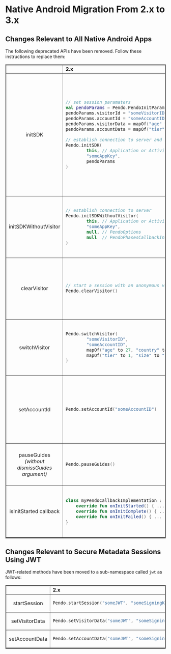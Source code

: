 # Native Android Migration From 2.x to 3.x

## Changes Relevant to All Native Android Apps

The following deprecated APIs have been removed. Follow these instructions to replace them: 


<table border =2>

<tr>
<td> </td>
<td><b> 2.x</b></td>
<td><b>3.x</b></td>
</tr>

<!--- new row --->

<tr>
<td align=center> initSDK </td>
<td>

```kotlin
// set session paramaters
val pendoParams = Pendo.PendoInitParams()
pendoParams.visitorId = "someVisitorID"
pendoParams.accountId = "someAccountID"
pendoParams.visitorData = mapOf("age" to 27, "country" to "USA")
pendoParams.accountData = mapOf("tier" to 1, "size" to "Enterprise")

// establish connection to server and start a session
Pendo.initSDK(
        this, // Application or Activity
        "someAppKey",
        pendoParams
)
```

</td>
<td>

Replace `Pendo.initSDK` by calling `Pendo.setup` and then `Pendo.startSession`.

The `PendoInitParams` class 
 no longer exists.

```kotlin
// establish connection to server
Pendo.setup(
        this, // Context
        "someAppKey",
        null, // PendoOptions
        null  // PendoPhasesCallbackInterface
)

// start a session
Pendo.startSession(
        "someVisitorID", 
        "someAccountID", 
        mapOf("age" to 27, "country" to "USA"), 
        mapOf("tier" to 1, "size" to "Enterprise")
)
```

</td>
</tr>

<!--- new row --->

<tr>
<td align=center> initSDKWithoutVisitor </td>
<td>

```kotlin
// establish connection to server
Pendo.initSDKWithoutVisitor(
        this, // Application or Activity
        "someAppKey",
        null, // PendoOptions
        null  // PendoPhasesCallbackInterface
)
```

</td>
<td>

Call `Pendo.setup` instead of `Pendo.initSDKWithoutVisitor`:

```kotlin
// establish connection to server
Pendo.setup(
        this, // Context
        "someAppKey",
        null, // PendoOptions
        null  // PendoPhasesCallbackInterface
)
```

</td>
</tr>

<!--- new row --->

<tr>
<td align=center> clearVisitor </td>
<td>

```kotlin
// start a session with an anonymous visitor
Pendo.clearVisitor()
```

</td>
<td>

Call `Pendo.startSession` with `null` values instead of `Pendo.clearVisitor`:

```kotlin
// start a session with an anonymous visitor
Pendo.startSession(
        null, // visitorId
        null, // accountId
        null, // visitorData
        null  // accountData
)
```

</td>
</tr>

<!--- new row --->

<tr>
<td align=center> switchVisitor </td>
<td>

```kotlin
Pendo.switchVisitor(
        "someVisitorID", 
        "someAccountID", 
        mapOf("age" to 27, "country" to "USA"), 
        mapOf("tier" to 1, "size" to "Enterprise")
)
```

</td>
<td>

Call `Pendo.startSession` instead of `Pendo.switchVisitor`:

```kotlin
Pendo.startSession(
        "someVisitorID", 
        "someAccountID", 
        mapOf("age" to 27, "country" to "USA"), 
        mapOf("tier" to 1, "size" to "Enterprise")
)
```

</td>
</tr>

<!--- new row --->

<tr>
<td align=center> setAccountId </td>
<td>

```kotlin
Pendo.setAccountId("someAccountID")
```

</td>
<td>

Call `Pendo.startSession` with the new account id value instead of `Pendo.setAccountId`:

```kotlin
// start a new session passing in the new accountId 
Pendo.startSession(
        "someVisitorID", 
        "someAccountID", 
        mapOf("age" to 27, "country" to "USA"), 
        mapOf("tier" to 1, "size" to "Enterprise")
)
```

</td>
</tr>

<!--- new row --->

<tr>
<td align=center> pauseGuides <i>(without dismissGuides argument)</i> </td>
<td>

```kotlin
Pendo.pauseGuides()
```

</td>
<td>

Pass a boolean value to `Pendo.pauseGuides` to control the dismissal of any guide displayed when the API is invoked. The removed API by default set the value to `true`:

```kotlin
Pendo.pauseGuides(true) // true == dismiss any displayed guide
```

</td>
</tr>

<!--- new row --->

<tr>
<td align=center> isInitStarted callback </td>
<td>

```kotlin
class myPendoCallbackImplementation : PendoPhasesCallbackInterface {
    override fun onInitStarted() { ... }
    override fun onInitComplete() { ... }
    override fun onInitFailed() { ... }
}
```

</td>
<td>

The `onInitStarted` callback was removed from the `PendoPhasesCallbackInterface`:

```kotlin
class myPendoCallbackImplementation : PendoPhasesCallbackInterface {
    override fun onInitComplete() { ... }
    override fun onInitFailed() { ... }
}
```

</td>
</tr>
</table>


## Changes Relevant to Secure Metadata Sessions Using JWT

JWT-related methods have been moved to a sub-namespace called `jwt` as follows:

<table border =2>

<tr>
<td> </td>
<td><b> 2.x</b></td>
<td><b>3.x</b></td>
</tr>

<!--- new row --->

<tr>
<td align=center> startSession </td>
<td>

```kotlin
Pendo.startSession("someJWT", "someSigningKeyName")
```

</td>
<td>

```kotlin
Pendo.jwt.startSession("someJWT", "someSigningKeyName")
```

</td>
</tr>

<!--- new row --->

<tr>
<td align=center> setVisitorData </td>
<td>

```kotlin
Pendo.setVisitorData("someJWT", "someSigningKeyName")
```

</td>
<td>

```kotlin
Pendo.jwt.setVisitorData("someJWT", "someSigningKeyName")
```

</td>
</tr>

<!--- new row --->

<tr>
<td align=center> setAccountData </td>
<td>

```kotlin
Pendo.setAccountData("someJWT", "someSigningKeyName")
```

</td>
<td>

```kotlin
Pendo.jwt.setAccountData("someJWT", "someSigningKeyName")
```

</td>
</tr>

</table>